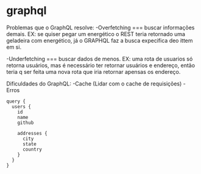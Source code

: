 # graphql

Problemas que o GraphQL resolve:
-Overfetching === buscar informações demais.
EX: se quiser pegar um energético o REST teria retornado uma geladeira com energético, já o GRAPHQL faz a busca expecifica deo ittem em si.

-Underfetching === buscar dados de menos.
EX: uma rota de usuarios só retorna usuários, mas é necessário ter retornar usuários e endereço, então teria q ser feita uma nova rota que iria retornar apensas os endereço.

Dificuldades do GraphQL:
-Cache (Lidar com o cache de requisições)
-Erros

```gql == ele faz uma busca mais seletiva, pegado apenas o dado necessário para a aplicação.
query {
  users {
    id
    name
    github

    addresses {
      city
      state
      country
    }
  }
}
```
